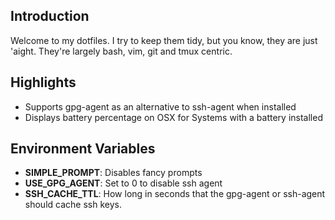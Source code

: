 ## Introduction

Welcome to my dotfiles. I try to keep them tidy, but you know, they are just
'aight. They're largely bash, vim, git and tmux centric.

## Highlights

* Supports gpg-agent as an alternative to ssh-agent when installed
* Displays battery percentage on OSX for Systems with a battery installed

## Environment Variables

* **SIMPLE_PROMPT**: Disables fancy prompts
* **USE_GPG_AGENT**: Set to 0 to disable ssh agent
* **SSH_CACHE_TTL**: How long in seconds that the gpg-agent or ssh-agent should
                    cache ssh keys.
